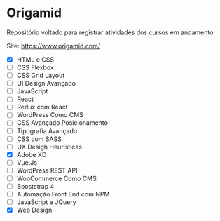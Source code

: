 # Origamid
Repositório voltado para registrar atividades dos cursos em andamento

Site: https://www.origamid.com/


- [x] HTML e CSS
- [ ] CSS Flexbox
- [ ] CSS Grid Layout
- [ ] UI Design Avançado
- [ ] JavaScript
- [ ] React
- [ ] Redux com React
- [ ] WordPress Como CMS
- [ ] CSS Avançado Posicionamento
- [ ] Tipografia Avançado
- [ ] CSS com SASS
- [ ] UX Desigh Heurísticas
- [x] Adobe XD
- [ ] Vue.Js 
- [ ] WordPress REST API
- [ ] WooCommerce Como CMS
- [ ] Booststrap 4
- [ ] Automação Front End com NPM
- [ ] JavaScript e JQuery
- [x] Web Design
